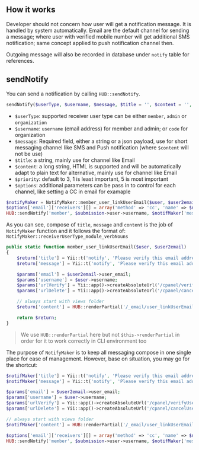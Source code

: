 ## How it works
Developer should not concern how user will get a notification message. It is handled by system automatically. Email are the default channel for sending a message; where user with verified mobile number will get additional SMS notification; same concept applied to push notification channel then.

Outgoing message will also be recorded in database under `notify` table for references.

## sendNotify
You can send a notification by calling `HUB::sendNotify`.

```php 
sendNotify($userType, $username, $message, $title = '', $content = '', $priority = 3, $options = null) 
```
* `$userType`: supported receiver user type can be either `member`, `admin` or `organization`
* `$username`: `username` (email address) for member and admin; or `code` for organization
* `$message`: Required field, either a string or a json payload, use for short messaging channel like SMS and Push notification (where `$content` will not be use)
* `$title`: a string, mainly use for channel like Email
* `$content`: a long string, HTML is supported and will be automatically adapt to plain text for alternative, mainly use for channel like Email
* `$priority`: default to 3, 1 is least important, 5 is most important
* `$options`: additional parameters can be pass in to control for each channel, like setting a CC in email for examaple

```php
$notifyMaker = NotifyMaker::member_user_linkUserEmail($user, $user2email);
$options['email']['receivers'][] = array('method' => 'cc', 'name' => $nameTeam, 'email' => $emailTeam);
HUB::sendNotify('member', $submission->user->username, $notifMaker['message'], $notifMaker['title'], $notifMaker['content'], 3, $options);
```

As you can see, compose of `title`, `message` and `content` is the job of `NotifyMaker` function and it follows the format of: `NotifyMaker::receiverUserType_module_verbNouns`

```php
public static function member_user_linkUserEmail($user, $user2email)
{
    $return['title'] = Yii::t('notify', 'Please verify this email address');
    $return['message'] = Yii::t('notify', 'Please verify this email address.');

    $params['email'] = $user2email->user_email;
    $params['username'] = $user->username;
    $params['urlVerify'] = Yii::app()->createAbsoluteUrl('/cpanel/verifyUser2Email', array('email' => $user2email->user_email, 'key' => $user2email->verification_key));
    $params['urlDelete'] = Yii::app()->createAbsoluteUrl('/cpanel/cancelUser2Email', array('email' => $user2email->user_email, 'key' => $user2email->delete_key));

    // always start with views folder
    $return['content'] = HUB::renderPartial('/_email/user_linkUserEmail', $params, true);

    return $return;
}
```
> We use `HUB::renderPartial` here but not `$this->renderPartial` in order for it to work correctly in CLI environment too

The purpose of `NotifyMaker` is to keep all messaging compose in one single place for ease of management. However, base on situation, you may go for the shortcut:

```php
$notifMaker['title'] = Yii::t('notify', 'Please verify this email address');
$notifMaker['message'] = Yii::t('notify', 'Please verify this email address.');

$params['email'] = $user2email->user_email;
$params['username'] = $user->username;
$params['urlVerify'] = Yii::app()->createAbsoluteUrl('/cpanel/verifyUser2Email', array('email' => $user2email->user_email, 'key' => $user2email->verification_key));
$params['urlDelete'] = Yii::app()->createAbsoluteUrl('/cpanel/cancelUser2Email', array('email' => $user2email->user_email, 'key' => $user2email->delete_key));

// always start with views folder
$notifMaker['content'] = HUB::renderPartial('/_email/user_linkUserEmail', $params, true);

$options['email']['receivers'][] = array('method' => 'cc', 'name' => $nameTeam, 'email' => $emailTeam);
HUB::sendNotify('member', $submission->user->username, $notifMaker['message'], $notifMaker['title'], $notifMaker['content'], 3, $options);
```